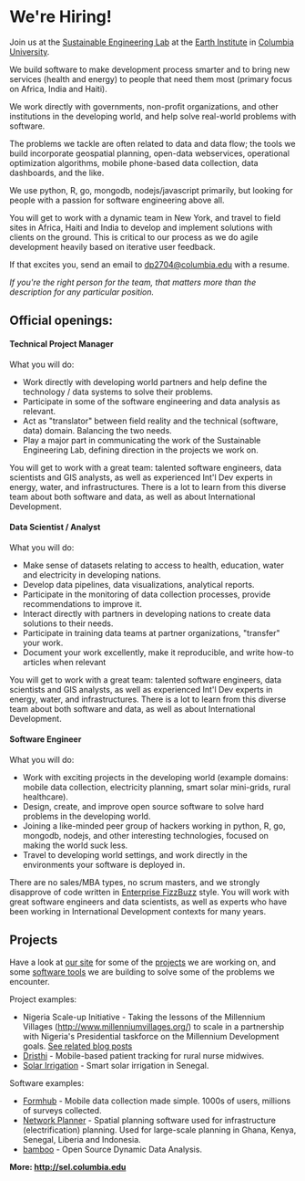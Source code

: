 # We're Hiring!

Join us at the [Sustainable Engineering Lab](http://sel.columbia.edu/) at the [Earth Institute](http://earth.columbia.edu/) in [Columbia University](http://www.columbia.edu/). 

We build software to make development process smarter and to bring new services (health and energy) to people that need them most (primary focus on Africa, India and Haiti). 

We work directly with governments, non-profit organizations, and other institutions in the developing world, and help solve real-world problems with software. 

The problems we tackle are often related to data and data flow; the tools we build incorporate geospatial planning, open-data webservices, operational optimization algorithms, mobile phone-based data collection, data dashboards, and the like.  

We use python, R, go, mongodb, nodejs/javascript primarily, but looking for people with a passion for software engineering above all.

You will get to work with a dynamic team in New York, and travel to field sites in Africa, Haiti and India to develop and implement solutions with clients on the ground. This is critical to our process as we do agile development heavily based on iterative user feedback.

If that excites you, send an email to [dp2704&#64;columbia.edu](mailto:dp2704@columbia.edu) with a resume.

*If you're the right person for the team, that matters more than the description for any particular position.*

## Official openings:

####  Technical Project Manager 

What you will do:
 * Work directly with developing world partners and help define the technology / data systems to solve their problems.
 * Participate in some of the software engineering and data analysis as relevant.
 * Act as "translator" between field reality and the technical (software, data) domain. Balancing the two needs.
 * Play a major part in communicating the work of the Sustainable Engineering Lab, defining direction in the projects we work on.

You will get to work with a great team: talented software engineers, data scientists and GIS analysts, as well as experienced Int'l Dev experts in energy, water, and infrastructures. There is a lot to learn from this diverse team about both software and data, as well as about International Development.

#### Data Scientist / Analyst

What you will do:
 * Make sense of datasets relating to access to health, education, water and electricity in developing nations.
 * Develop data pipelines, data visualizations, analytical reports.
 * Participate in the monitoring of data collection processes, provide recommendations to improve it.
 * Interact directly with partners in developing nations to create data solutions to their needs.
 * Participate in training data teams at partner organizations, "transfer" your work.
 * Document your work excellently, make it reproducible, and write how-to articles when relevant

You will get to work with a great team: talented software engineers, data scientists and GIS analysts, as well as experienced Int'l Dev experts in energy, water, and infrastructures. There is a lot to learn from this diverse team about both software and data, as well as about International Development.

#### Software Engineer

What you will do:
 * Work with exciting projects in the developing world (example domains: mobile data collection, electricity planning, smart solar mini-grids, rural healthcare).
 * Design, create, and improve open source software to solve hard problems in the developing world.
 * Joining a like-minded peer group of hackers working in python, R, go, mongodb, nodejs, and other interesting technologies, focused on making the world suck less. 
 * Travel to developing world settings, and work directly in the environments your software is deployed in.

There are no sales/MBA types, no scrum masters, and we strongly disapprove of code written in [Enterprise FizzBuzz](https://github.com/EnterpriseQualityCoding/FizzBuzzEnterpriseEdition) style. You will work with great software engineers and data scientists, as well as experts who have been working in International Development contexts for many years.

## Projects

Have a look at [our site](http://sel.columbia.edu/) for some of the [projects](http://sel.columbia.edu/projects/) we are working on, and some [software tools](http://sel.columbia.edu/products-tools/) we are building to solve some of the problems we encounter.

Project examples:

 * Nigeria Scale-up Initiative - Taking the lessons of the Millennium Villages (http://www.millenniumvillages.org/) to scale in a partnership with Nigeria's Presidential taskforce on the Millennium Development goals. [See related blog posts](http://sel.columbia.edu/category/nigeria-scaleup/)
 * [Dristhi](http://sel.columbia.edu/dristhi/) - Mobile-based patient tracking for rural nurse midwives. 
 * [Solar Irrigation](http://sel.columbia.edu/projects) - Smart solar irrigation in Senegal.

Software examples:
 * [Formhub](http://formhub.org) - Mobile data collection made simple. 1000s of users, millions of surveys collected.
 * [Network Planner](http://networkplanner.modilabs.org) - Spatial planning software used for infrastructure (electrification) planning.  Used for large-scale planning in Ghana, Kenya, Senegal, Liberia and Indonesia.
 * [bamboo](http://bamboo.io) - Open Source Dynamic Data Analysis.

**More: http://sel.columbia.edu**
<link rel="stylesheet" href="http://sel.columbia.edu/wp-content/themes/migration-theme/style.css" type="text/css" media="screen,projection" />
